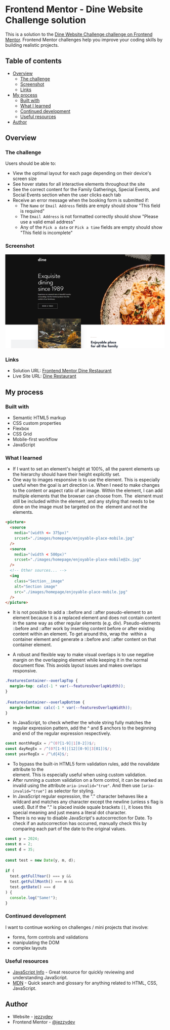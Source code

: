 # Frontend Mentor - Dine Website Challenge solution

This is a solution to the [Dine Website Challenge challenge on Frontend Mentor](https://www.frontendmentor.io/challenges/dine-restaurant-website-yAt7Vvxt7). Frontend Mentor challenges help you improve your coding skills by building realistic projects.

## Table of contents

- [Overview](#overview)
  - [The challenge](#the-challenge)
  - [Screenshot](#screenshot)
  - [Links](#links)
- [My process](#my-process)
  - [Built with](#built-with)
  - [What I learned](#what-i-learned)
  - [Continued development](#continued-development)
  - [Useful resources](#useful-resources)
- [Author](#author)

## Overview

### The challenge

Users should be able to:

- View the optimal layout for each page depending on their device's screen size
- See hover states for all interactive elements throughout the site
- See the correct content for the Family Gatherings, Special Events, and Social Events section when the user clicks each tab
- Receive an error message when the booking form is submitted if:
  - The `Name` or `Email Address` fields are empty should show "This field is required"
  - The `Email Address` is not formatted correctly should show "Please use a valid email address"
  - Any of the `Pick a date` or `Pick a time` fields are empty should show "This field is incomplete"

### Screenshot

![](./screenshot.png)

### Links

- Solution URL: [Frontend Mentor Dine Restaurant](https://www.frontendmentor.io/solutions/responsive-dine-restaurant-website-with-javascript-dEhKb-UtMC)
- Live Site URL: [Dine Restaurant](https://jezzydev.github.io/dine-restaurant-website/)

## My process

### Built with

- Semantic HTML5 markup
- CSS custom properties
- Flexbox
- CSS Grid
- Mobile-first workflow
- JavaScript

### What I learned

- If I want to set an element's height at 100%, all the parent elements up the hierarchy should have their height explicitly set.
- One way to images responsive is to use the <picture> element. This is especially useful when the goal is art direction i.e. When I need to make changes to the content or aspect ratio of an image. Within the <picture> element, I can add multiple <source> elements that the browser can choose from. The <img> element must still be included within the <picture> element, and any styling that needs to be done on the image must be targeted on the <img> element and not the <source> elements.

```html
<picture>
  <source
    media="(width <= 375px)"
    srcset="./images/homepage/enjoyable-place-mobile.jpg"
  />
  <source
    media="(width < 500px)"
    srcset="./images/homepage/enjoyable-place-mobile@2x.jpg"
  />
  <!-- Other sources... -->
  <img
    class="Section__image"
    alt="Section image"
    src="./images/homepage/enjoyable-place-mobile.jpg"
  />
</picture>
```

- It is not possible to add a ::before and ::after pseudo-element to an <img> element because it is a replaced element and does not contain content in the same way as other regular elements (e.g. div). Pseudo-elements ::before and ::after work by inserting content before or after existing content within an element. To get around this, wrap the <img> within a container element and generate a ::before and ::after content on that container element.

- A robust and flexible way to make visual overlaps is to use negative margin on the overlapping element while keeping it in the normal document flow. This avoids layout issues and makes overlaps responsive.

```css
.FeaturesContainer--overlapTop {
  margin-top: calc(-1 * var(--featuresOverlapWidth));
}

.FeaturesContainer--overlapBottom {
  margin-bottom: calc(-1 * var(--featuresOverlapWidth));
}
```

- In JavaScript, to check whether the whole string fully matches the regular expression pattern, add the ^ and $ anchors to the beginning and end of the regular expression respectively.

```js
const monthRegEx = /^(0?[1-9]|1[0-2])$/;
const dayRegEx = /^(0?[1-9]|[12][0-9]|3[01])$/;
const yearRegEx = /^\d{4}$/;
```

- To bypass the built-in HTML5 form validation rules, add the novalidate attribute to the <form> element. This is especially useful when using custom validation.
- After running a custom validation on a form control, it can be marked as invalid using the attribute `aria-invalid="true"`. And then use `[aria-invalid="true"]` as selector for styling.
- In JavaScript regular expression, the "." character behaves like a wildcard and matches any character except the newline (unless s flag is used). But if the "." is placed inside squale brackets `[]`, it loses this special meaning and just means a literal dot character.
- There is no way to disable JavaScript's autocorrection for Date. To check if an autocorrection has occurred, manually check this by comparing each part of the date to the original values.

```js
const y = 2024;
const m = 2;
const d = 35;

const test = new Date(y, m, d);

if (
  test.getFullYear() === y &&
  test.getFullMonth() === m &&
  test.getDate() === d
) {
  console.log("Same!");
}
```

### Continued development

I want to continue working on challenges / mini projects that involve:

- forms, form controls and validations
- manipulating the DOM
- complex layouts

### Useful resources

- [JavaScript Info](https://javascript.info/) - Great resource for quickly reviewing and understanding JavaScript.
- [MDN](https://developer.mozilla.org/en-US/docs/Web) - Quick search and glossary for anything related to HTML, CSS, JavaScript.

## Author

- Website - [jezzydev](https://github.com/jezzydev)
- Frontend Mentor - [@jezzydev](https://www.frontendmentor.io/profile/jezzydev)
